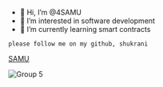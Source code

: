 - 👋 Hi, I’m @4SAMU
- 👀 I’m interested in software development
- 🌱 I’m currently learning smart contracts
```shell
please follow me on my github, shukrani
```
[SAMU](https://samuportfolio.netlify.app/)

<!---
4SAMU/4SAMU is a ✨ special ✨ repository because its `README.md` (this file) appears on your GitHub profile.
You can click the Preview link to take a look at your changes.
--->
![Group 5](https://user-images.githubusercontent.com/104621754/189616209-434d3ac4-343a-4886-a335-dd693a662054.png)
